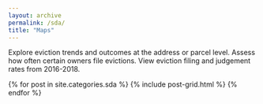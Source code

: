 ```yaml
---
layout: archive
permalink: /sda/
title: "Maps"
---
```


Explore eviction trends and outcomes at the address or parcel level. Assess how often certain owners file evictions. View eviction filing and judgement rates from 2016-2018.

<div class="tiles">
{% for post in site.categories.sda %}
  {% include post-grid.html %}
{% endfor %}
</div><!-- /.tiles -->